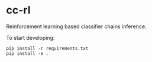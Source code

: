# cc-rl
Reinforcement learning based classifier chains inference.

To start developing:

```
pip install -r requirements.txt
pip install -e .
```
